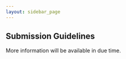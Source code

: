 ```yaml
---
layout: sidebar_page
---
```


## Submission Guidelines

More information will be available in due time.